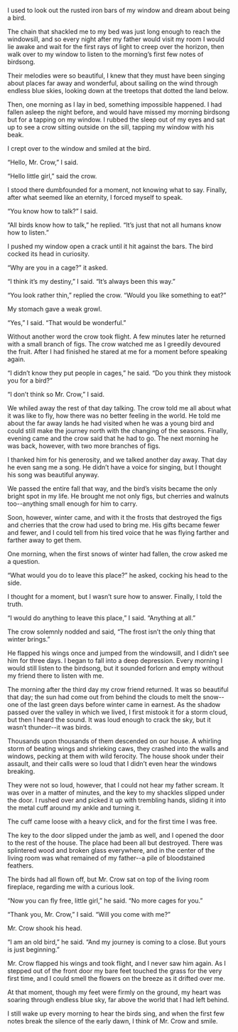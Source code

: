 I used to look out the rusted iron bars of my window and dream about being a bird.  
  
The chain that shackled me to my bed was just long enough to reach the windowsill, and so every night after my father would visit my room I would lie awake and wait for the first rays of light to creep over the horizon, then walk over to my window to listen to the morning’s first few notes of birdsong.  
  
Their melodies were so beautiful, I knew that they must have been singing about places far away and wonderful, about sailing on the wind through endless blue skies, looking down at the treetops that dotted the land below.  
  
Then, one morning as I lay in bed, something impossible happened. I had fallen asleep the night before, and would have missed my morning birdsong but for a tapping on my window. I rubbed the sleep out of my eyes and sat up to see a crow sitting outside on the sill, tapping my window with his beak.  
  
I crept over to the window and smiled at the bird.  
  
“Hello, Mr. Crow,” I said.  
  
“Hello little girl,” said the crow.  
  
I stood there dumbfounded for a moment, not knowing what to say. Finally, after what seemed like an eternity, I forced myself to speak.  
  
“You know how to talk?” I said.  
  
“All birds know how to talk,” he replied. “It’s just that not all humans know how to listen.”  
  
I pushed my window open a crack until it hit against the bars. The bird cocked its head in curiosity.  
  
“Why are you in a cage?” it asked.  
  
“I think it’s my destiny,” I said. “It’s always been this way.”  
  
“You look rather thin,” replied the crow. “Would you like something to eat?”  
  
My stomach gave a weak growl.  
  
“Yes,” I said. “That would be wonderful.”  
  
Without another word the crow took flight. A few minutes later he returned with a small branch of figs. The crow watched me as I greedily devoured the fruit. After I had finished he stared at me for a moment before speaking again.  
  
“I didn’t know they put people in cages,” he said. “Do you think they mistook you for a bird?”  
  
“I don’t think so Mr. Crow,” I said.  
  
We whiled away the rest of that day talking. The crow told me all about what it was like to fly, how there was no better feeling in the world. He told me about the far away lands he had visited when he was a young bird and could still make the journey north with the changing of the seasons. Finally, evening came and the crow said that he had to go. The next morning he was back, however, with two more branches of figs.  
  
I thanked him for his generosity, and we talked another day away. That day he even sang me a song. He didn’t have a voice for singing, but I thought his song was beautiful anyway.  
  
We passed the entire fall that way, and the bird’s visits became the only bright spot in my life. He brought me not only figs, but cherries and walnuts too--anything small enough for him to carry.  
  
Soon, however, winter came, and with it the frosts that destroyed the figs and cherries that the crow had used to bring me. His gifts became fewer and fewer, and I could tell from his tired voice that he was flying farther and farther away to get them.  
  
One morning, when the first snows of winter had fallen, the crow asked me a question.  
  
“What would you do to leave this place?” he asked, cocking his head to the side.  
  
I thought for a moment, but I wasn’t sure how to answer. Finally, I told the truth.  
  
“I would do anything to leave this place,” I said. “Anything at all.”  
  
The crow solemnly nodded and said, “The frost isn’t the only thing that winter brings.”  
  
He flapped his wings once and jumped from the windowsill, and I didn’t see him for three days. I began to fall into a deep depression. Every morning I would still listen to the birdsong, but it sounded forlorn and empty without my friend there to listen with me.  
  
The morning after the third day my crow friend returned. It was so beautiful that day; the sun had come out from behind the clouds to melt the snow--one of the last green days before winter came in earnest. As the shadow passed over the valley in which we lived, I first mistook it for a storm cloud, but then I heard the sound. It was loud enough to crack the sky, but it wasn’t thunder--it was birds.  
  
Thousands upon thousands of them descended on our house. A whirling storm of beating wings and shrieking caws, they crashed into the walls and windows, pecking at them with wild ferocity. The house shook under their assault, and their calls were so loud that I didn’t even hear the windows breaking.  
  
They were not so loud, however, that I could not hear my father scream. It was over in a matter of minutes, and the key to my shackles slipped under the door. I rushed over and picked it up with trembling hands, sliding it into the metal cuff around my ankle and turning it.  
  
The cuff came loose with a heavy click, and for the first time I was free.  
  
The key to the door slipped under the jamb as well, and I opened the door to the rest of the house. The place had been all but destroyed. There was splintered wood and broken glass everywhere, and in the center of the living room was what remained of my father--a pile of bloodstained feathers.  
  
The birds had all flown off, but Mr. Crow sat on top of the living room fireplace, regarding me with a curious look.  
  
“Now you can fly free, little girl,” he said. “No more cages for you.”  
  
“Thank you, Mr. Crow,” I said. “Will you come with me?”  
  
Mr. Crow shook his head.  
  
“I am an old bird,” he said. “And my journey is coming to a close. But yours is just beginning.”  
  
Mr. Crow flapped his wings and took flight, and I never saw him again. As I stepped out of the front door my bare feet touched the grass for the very first time, and I could smell the flowers on the breeze as it drifted over me.  
  
At that moment, though my feet were firmly on the ground, my heart was soaring through endless blue sky, far above the world that I had left behind.  
  
I still wake up every morning to hear the birds sing, and when the first few notes break the silence of the early dawn, I think of Mr. Crow and smile.